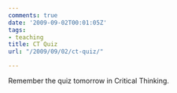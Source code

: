 ```yaml
---
comments: true
date: '2009-09-02T00:01:05Z'
tags:
- teaching
title: CT Quiz
url: "/2009/09/02/ct-quiz/"

---
```

<p>Remember the quiz tomorrow in Critical Thinking.</p>
